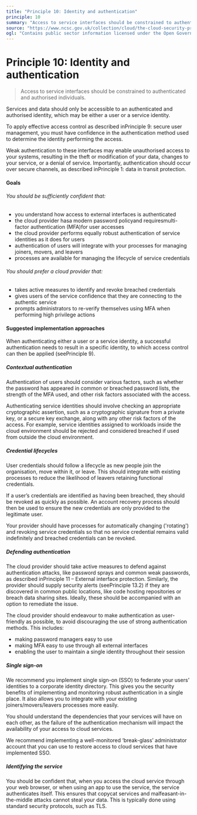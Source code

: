 ```yaml
---
title: "Principle 10: Identity and authentication"
principle: 10
summary: "Access to service interfaces should be constrained to authenticated and authorised individuals."
source: "https://www.ncsc.gov.uk/collection/cloud/the-cloud-security-principles/principle-10-identity-and-authentication"
ogl: "Contains public sector information licensed under the Open Government Licence v3.0. https://www.nationalarchives.gov.uk/doc/open-government-licence/version/3/"
---
```


# Principle 10: Identity and authentication

> Access to service interfaces should be constrained to authenticated and authorised individuals.

Services and data should only be accessible to an authenticated and authorised identity, which may be either a user or a service identity.

To apply effective access control as described inPrinciple 9: secure user management, you must have confidence in the authentication method used to determine the identity performing the access.

Weak authentication to these interfaces may enable unauthorised access to your systems, resulting in the theft or modification of your data, changes to your service, or a denial of service. Importantly, authentication should occur over secure channels, as described inPrinciple 1: data in transit protection.

#### Goals

###### You should be sufficiently confident that:

- you understand how access to external interfaces is authenticated
- the cloud provider hasa modern password policyand requiresmulti-factor authentication (MFA)for user accesses
- the cloud provider performs equally robust authentication of service identities as it does for users
- authentication of users will integrate with your processes for managing joiners, movers, and leavers
- processes are available for managing the lifecycle of service credentials

###### You should prefer a cloud provider that:

- takes active measures to identify and revoke breached credentials
- gives users of the service confidence that they are connecting to the authentic service
- prompts administrators to re-verify themselves using MFA when performing high privilege actions

#### Suggested implementation approaches

When authenticating either a user or a service identity, a successful authentication needs to result in a specific identity, to which access control can then be applied (seePrinciple 9).

##### Contextual authentication

Authentication of users should consider various factors, such as whether the password has appeared in common or breached password lists, the strength of the MFA used, and other risk factors associated with the access.

Authenticating service identities should involve checking an appropriate cryptographic assertion, such as a cryptographic signature from a private key, or a secure key exchange, along with any other risk factors of the access. For example, service identities assigned to workloads inside the cloud environment should be rejected and considered breached if used from outside the cloud environment.

##### Credential lifecycles

User credentials should follow a lifecycle as new people join the organisation, move within it, or leave. This should integrate with existing processes to reduce the likelihood of leavers retaining functional credentials.

If a user’s credentials are identified as having been breached, they should be revoked as quickly as possible. An account recovery process should then be used to ensure the new credentials are only provided to the legitimate user.

Your provider should have processes for automatically changing ('rotating') and revoking service credentials so that no service credential remains valid indefinitely and breached credentials can be revoked.

##### Defending authentication

The cloud provider should take active measures to defend against authentication attacks, like password sprays and common weak passwords, as described inPrinciple 11 – External interface protection. Similarly, the provider should supply security alerts (seePrinciple 13.2) if they are discovered in common public locations, like code hosting repositories or breach data sharing sites. Ideally, these should be accompanied with an option to remediate the issue.

The cloud provider should endeavour to make authentication as user-friendly as possible, to avoid discouraging the use of strong authentication methods. This includes:

- making password managers easy to use
- making MFA easy to use through all external interfaces
- enabling the user to maintain a single identity throughout their session

##### Single sign-on

We recommend you implement single sign-on (SSO) to federate your users’ identities to a corporate identity directory. This gives you the security benefits of implementing and monitoring robust authentication in a single place. It also allows you to integrate with your existing joiners/movers/leavers processes more easily.

You should understand the dependencies that your services will have on each other, as the failure of the authentication mechanism will impact the availability of your access to cloud services.

We recommend implementing a well-monitored ‘break-glass’ administrator account that you can use to restore access to cloud services that have implemented SSO.

##### Identifying the service

You should be confident that, when you access the cloud service through your web browser, or when using an app to use the service, the service authenticates itself. This ensures that copycat services and malfeasant-in-the-middle attacks cannot steal your data. This is typically done using standard security protocols, such as TLS.
